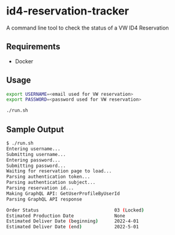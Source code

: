 # id4-reservation-tracker
A command line tool to check the status of a VW ID4 Reservation

## Requirements
- Docker

## Usage

```bash
export USERNAME=<email used for VW reservation>
export PASSWORD=<password used for VW reservation>

./run.sh
```

## Sample Output

```bash
$ ./run.sh
Entering username...
Submitting username...
Entering password...
Submitting password...
Waiting for reservation page to load...
Parsing authentication token...
Parsing authentication subject...
Parsing reservation id...
Making GraphQL API: GetUserProfileByUserId
Parsing GraphQL API response

Order Status                            03 (Locked)
Estimated Production Date               None
Estimated Deliver Date (beginning)      2022-4-01
Estimated Deliver Date (end)            2022-5-01
```
